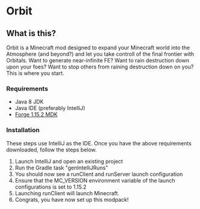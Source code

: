# Orbit

## What is this?
Orbit is a Minecraft mod designed to expand your Minecraft world into the Atmosphere (and beyond?) and let you take controll of the final frontier with Orbitals. Want to generate near-infinite FE? Want to rain destruction down upon your foes? Want to stop others from raining destruction down on you? This is where you start.

### Requirements
- Java 8 JDK
- Java IDE (preferably IntelliJ)
- [Forge 1.15.2 MDK](https://files.minecraftforge.net/maven/net/minecraftforge/forge/index_1.15.2.html)

### Installation
These steps use IntelliJ as the IDE. Once you have the above requirements downloaded, follow the steps below.

1. Launch IntelliJ and open an existing project
2. Run the Gradle task "genIntelliJRuns"
3. You should now see a runClient and runServer launch configuration
4. Ensure that the MC_VERSION environment variable of the launch configurations is set to 1.15.2
5. Launching runClient will launch Minecraft. 
6. Congrats, you have now set up this modpack!
